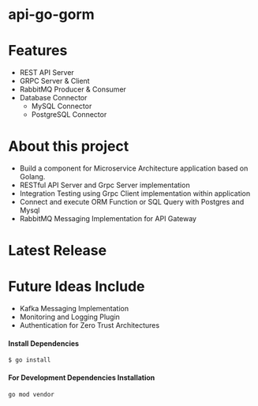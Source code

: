 # api-go-gorm
# Features

- REST API Server
- GRPC Server & Client
- RabbitMQ Producer & Consumer
- Database Connector
	- MySQL Connector
	- PostgreSQL Connector

# About this project

* Build a component for Microservice Architecture application based on Golang.
* RESTful API Server and Grpc Server implementation
* Integration Testing using Grpc Client implementation within application
* Connect and execute ORM Function or SQL Query with Postgres and Mysql
* RabbitMQ Messaging Implementation for API Gateway

# Latest Release

# Future Ideas Include
* Kafka Messaging Implementation 
* Monitoring and Logging Plugin
* Authentication for Zero Trust Architectures

#### Install Dependencies

`$ go install`

#### For Development Dependencies Installation
```
go mod vendor
```

